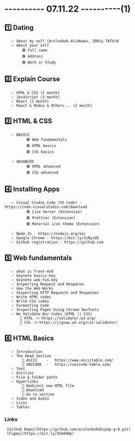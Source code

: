 # ---------- 07.11.22 ----------(1)

## 1️⃣ Dating

       ✅ About my self (Arslonbek Alimbaev, 2001y TATU)8
       ✅ About your self
            🟢 Full name
            🟢 Address
            🟢 Work or Study

## 2️⃣ Explain Course

       ✅ HTML & CSS (2 month)
       ✅ JavaScript (3 month)
       ✅ React (2 month)
       ✅ React & Redux & Others... (2 month)

## 3️⃣ HTML & CSS

       ✅ BASICS
              🟢 Web fundamentals
              🟢 HTML basics
              🟢 CSS basics

       ✅ ADVANCED
              🟢 HTML advanced
              🟢 CSS advanced

## 4️⃣ Installing Apps

       ✅ Visual Studio Code (VS Code) - https://code.visualstudio.com/download
              🟢 Live Server (Extension)
              🟢 Prettier (Extension)
              🟢 Material icon theme (Extension)

       ✅ Node Js - https://nodejs.org/en/
       ✅ Google Chrome - https://bit.ly/3zRyvQS
       ✅ Github registration - https://github.com

## 5️⃣ Web fundamentals

       ✅ what is front-end
       ✅ keynote basics.key
       ✅ keynote web-fun.key
       ✅ Inspecting Request and Response
       ✅ How the Web Works
       ✅ Inspecting HTTP Requests and Responses
       ✅ Write HTML codes
       ✅ Write CSS codes
       ✅ Formatting Code
       ✅ Inspecting Pages Using Chrome DevTools
       ✅ We Validate Our Codes (HTML || CSS)
           🎁 HTML -> https://validator.w3.org/
           🎁 CSS -> https://jigsaw.w3.org/css-validator/

## 6️⃣ HTML Basics

       ✅ Introduction
       ✅ The Head Section
            🎁 ASCII    -   https://www.asciitable.com/
            🎁 UNICODE  -   https://unicode-table.com/
       ✅ Text
       ✅ Entities
       ✅ File & folder paths
       ✅ Hyperlinks
            🎁 Redirect new HTML file
            🎁 Download
            🎁 Go to section
       ✅ Video and Audio
       ✅ Lists
       ✅ Tables

### Links

     [Github Repo](https://github.com/arslonbekXX/pdp-g-8.git)
     [Figma](https://bit.ly/3hk8XWp)
